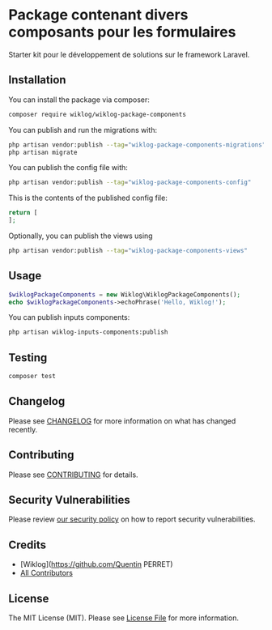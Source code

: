 # Package contenant divers composants pour les formulaires

Starter kit pour le développement de solutions sur le framework Laravel.

## Installation

You can install the package via composer:

```bash
composer require wiklog/wiklog-package-components
```

You can publish and run the migrations with:

```bash
php artisan vendor:publish --tag="wiklog-package-components-migrations"
php artisan migrate
```

You can publish the config file with:

```bash
php artisan vendor:publish --tag="wiklog-package-components-config"
```

This is the contents of the published config file:

```php
return [
];
```

Optionally, you can publish the views using

```bash
php artisan vendor:publish --tag="wiklog-package-components-views"
```

## Usage

```php
$wiklogPackageComponents = new Wiklog\WiklogPackageComponents();
echo $wiklogPackageComponents->echoPhrase('Hello, Wiklog!');
```

You can publish inputs components:
```bash
php artisan wiklog-inputs-components:publish
```

## Testing

```bash
composer test
```

## Changelog

Please see [CHANGELOG](CHANGELOG.md) for more information on what has changed recently.

## Contributing

Please see [CONTRIBUTING](CONTRIBUTING.md) for details.

## Security Vulnerabilities

Please review [our security policy](../../security/policy) on how to report security vulnerabilities.

## Credits

- [Wiklog](https://github.com/Quentin PERRET)
- [All Contributors](../../contributors)

## License

The MIT License (MIT). Please see [License File](LICENSE.md) for more information.
